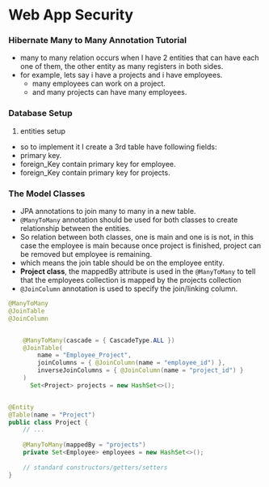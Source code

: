 # Web App Security

### Hibernate Many to Many Annotation Tutorial
* many to many relation occurs when I have 2 entities that can have each one of them, the other entity as many registers in both sides.
* for example, lets say i have a projects and i have employees.
  * many employees can work on a project.
  * and many projects can have many employees.


### Database Setup
1. entities setup
* so to implement it I create a 3rd table have following fields:
*  primary key.
* foreign_Key contain primary key for employee.
* foreign_Key contain primary key for projects.

### The Model Classes

* JPA annotations to join many to many in a new table.
* `@ManyToMany` annotation should be used for both classes to create relationship between the entities.
* So relation between both classes, one is main and one is is not, in this case the employee is main because once project is finished, project can be removed but employee is remaining.
* which means the join table should be on the employee entity.
* **Project class**, the mappedBy attribute is used in the `@ManyToMany` to tell that the employees collection is mapped by the projects collection 
* `@JoinColumn` annotation is used to specify the join/linking column.

```java
@ManyToMany
@JoinTable 
@JoinColumn 
```

```java

    @ManyToMany(cascade = { CascadeType.ALL })
    @JoinTable(
        name = "Employee_Project", 
        joinColumns = { @JoinColumn(name = "employee_id") }, 
        inverseJoinColumns = { @JoinColumn(name = "project_id") }
    )
      Set<Project> projects = new HashSet<>();


@Entity
@Table(name = "Project")
public class Project {    
    // ...  
 
    @ManyToMany(mappedBy = "projects")
    private Set<Employee> employees = new HashSet<>();
    
    // standard constructors/getters/setters   
}
```